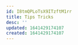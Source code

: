 ```yaml
---
id: I8tmQPLoTsX9ITzftM1rr
title: Tips Tricks
desc: ''
updated: 1641429174107
created: 1641429174107
---
```



